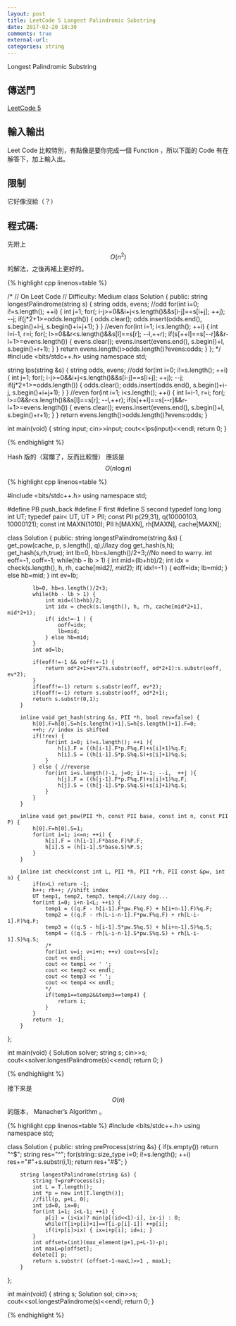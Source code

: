 ```yaml
---
layout: post
title: LeetCode 5 Longest Palindromic Substring
date: 2017-02-20 18:30
comments: true
external-url:
categories: string
---
```


Longest Palindromic Substring

## 傳送門
[LeetCode 5](https://leetcode.com/problems/longest-palindromic-substring/?tab=Description)

## 輸入輸出
Leet Code 比較特別，有點像是要你完成一個 Function ，所以下面的 Code 有在解答下，加上輸入出。

## 限制
它好像沒給（？）

## 程式碼:

先附上 $$O(n^{2})$$ 的解法，之後再補上更好的。

{% highlight cpp linenos=table %}

/*
// On Leet Code
// Difficulty: Medium
class Solution {
    public:
        string longestPalindrome(string s) {
            string odds, evens;
            //odd
            for(int i=0; i!=s.length(); ++i) {
                int j=1;
                for(; i-j>=0&&i+j<s.length()&&s[i-j]==s[i+j]; ++j);
                --j;
                if(j*2+1>=odds.length()) {
                    odds.clear();
                    odds.insert(odds.end(), s.begin()+i-j, s.begin()+i+j+1);
                }
            }
            //even
            for(int i=1; i<s.length(); ++i) {
                int l=i-1, r=i;
                for(; l>=0&&r<s.length()&&s[l]==s[r]; --l,++r);
                if(s[++l]==s[--r]&&r-l+1>=evens.length()) {
                    evens.clear();
                    evens.insert(evens.end(), s.begin()+l, s.begin()+r+1);
                }
            }
            return evens.length()>odds.length()?evens:odds;
        }
};
*/
#include <bits/stdc++.h>
using namespace std;

string lps(string &s) {
    string odds, evens;
    //odd
    for(int i=0; i!=s.length(); ++i) {
        int j=1;
        for(; i-j>=0&&i+j<s.length()&&s[i-j]==s[i+j]; ++j);
        --j;
        if(j*2+1>=odds.length()) {
            odds.clear();
            odds.insert(odds.end(), s.begin()+i-j, s.begin()+i+j+1);
        }
    }
    //even
    for(int i=1; i<s.length(); ++i) {
        int l=i-1, r=i;
        for(; l>=0&&r<s.length()&&s[l]==s[r]; --l,++r);
        if(s[++l]==s[--r]&&r-l+1>=evens.length()) {
            evens.clear();
            evens.insert(evens.end(), s.begin()+l, s.begin()+r+1);
        }
    }
    return evens.length()>odds.length()?evens:odds;
}

int main(void) {
    string input;
    cin>>input;
    cout<<lps(input)<<endl;
    return 0;
}

{% endhighlight %}

Hash 版的（寫爛了，反而比較慢）
應該是 $$O(n \log n)$$

{% highlight cpp linenos=table %}

#include <bits/stdc++.h>
using namespace std;

#define PB push_back
#define F first
#define S second
typedef long long int UT;
typedef pair< UT, UT > PII;
const PII p(29,31), q(10000103, 10000121);
const int MAXN(1010);
PII h[MAXN], rh[MAXN], cache[MAXN];

class Solution {
    public:
        string longestPalindrome(string &s) {
            get_pow(cache, p, s.length(), q);//lazy dog
            get_hash(s,h); get_hash(s,rh,true);
            int lb=0, hb=s.length()/2+3;//No need to warry.
            int eoff=-1, ooff=-1;
            while(hb - lb > 1) {
                int mid=(lb+hb)/2;
                int idx = check(s.length(), h, rh, cache[mid*2], mid*2);
                if( idx!=-1 ) {
                    eoff=idx;
                    lb=mid;
                } else hb=mid;
            }
            int ev=lb;

            lb=0, hb=s.length()/2+3;
            while(hb - lb > 1) {
                int mid=(lb+hb)/2;
                int idx = check(s.length(), h, rh, cache[mid*2+1], mid*2+1);
                if( idx!=-1 ) {
                    ooff=idx;
                    lb=mid;
                } else hb=mid;
            }
            int od=lb;

            if(eoff!=-1 && ooff!=-1) {
                return od*2+1>ev*2?s.substr(ooff, od*2+1):s.substr(eoff, ev*2);
            }
            if(eoff!=-1) return s.substr(eoff, ev*2);
            if(ooff!=-1) return s.substr(ooff, od*2+1);
            return s.substr(0,1);
        }

        inline void get_hash(string &s, PII *h, bool rev=false) {
            h[0].F=h[0].S=h[s.length()+1].S=h[s.length()+1].F=0;
            ++h; // index is shifted
            if(!rev) {
                for(int i=0; i!=s.length(); ++i ){
                    h[i].F = ((h[i-1].F*p.F%q.F)+s[i]+1)%q.F;
                    h[i].S = ((h[i-1].S*p.S%q.S)+s[i]+1)%q.S;
                }
            } else { //reverse
                for(int i=s.length()-1, j=0; i!=-1; --i,  ++j ){
                    h[j].F = ((h[j-1].F*p.F%q.F)+s[i]+1)%q.F;
                    h[j].S = ((h[j-1].S*p.S%q.S)+s[i]+1)%q.S;
                }
            }
        }

        inline void get_pow(PII *h, const PII base, const int n, const PII P) {
            h[0].F=h[0].S=1;
            for(int i=1; i<=n; ++i) {
                h[i].F = (h[i-1].F*base.F)%P.F;
                h[i].S = (h[i-1].S*base.S)%P.S;
            }
        }

        inline int check(const int L, PII *h, PII *rh, PII const &pw, int n) {
            if(n>L) return -1;
            h++; rh++; //shift index
            UT temp1, temp2, temp3, temp4;//Lazy dog...
            for(int i=0; i+n-1<L; ++i) {
                temp1 = ((q.F - h[i-1].F*pw.F%q.F) + h[i+n-1].F)%q.F;
                temp2 = ((q.F - rh[L-i-n-1].F*pw.F%q.F) + rh[L-i-1].F)%q.F;
                temp3 = ((q.S - h[i-1].S*pw.S%q.S) + h[i+n-1].S)%q.S;
                temp4 = ((q.S - rh[L-i-n-1].S*pw.S%q.S) + rh[L-i-1].S)%q.S;
                /*
                for(int v=i; v<i+n; ++v) cout<<s[v];
                cout << endl;
                cout << temp1 << ' ';
                cout << temp2 << endl;
                cout << temp3 << ' ';
                cout << temp4 << endl;
                */
                if(temp1==temp2&&temp3==temp4) {
                    return i;
                }
            }
            return -1;
        }

};

int main(void) {
    Solution solver;
    string s;
    cin>>s;
    cout<<solver.longestPalindrome(s)<<endl;
    return 0;
}


{% endhighlight %}

接下來是 $$O(n)$$ 的版本， Manacher’s Algorithm 。

{% highlight cpp linenos=table %}
#include <bits/stdc++.h>
using namespace std;

class Solution {
    public:
        string preProcess(string &s) {
            if(s.empty()) return "^$";
            string res="^";
            for(string::size_type i=0; i!=s.length(); ++i) res+="#"+s.substr(i,1);
            return res+"#$";
        }

        string longestPalindrome(string &s) {
            string T=preProcess(s);
            int L = T.length();
            int *p = new int[T.length()];
            //fill(p, p+L, 0);
            int id=0, ix=0;
            for(int i=1; i<L-1; ++i) {
                p[i] = (i<ix)? min(p[(id<<1)-i], ix-i) : 0;
                while(T[i+p[i]+1]==T[i-p[i]-1]) ++p[i];
                if(i+p[i]>ix) { ix=i+p[i]; id=i; }
            }
            int offset=(int)(max_element(p+1,p+L-1)-p);
            int maxL=p[offset];
            delete[] p;
            return s.substr( (offset-1-maxL)>>1 , maxL);
        }
};

int main(void) {
    string s;
    Solution sol;
    cin>>s;
    cout<<sol.longestPalindrome(s)<<endl;
    return 0;
}

{% endhighlight %}
